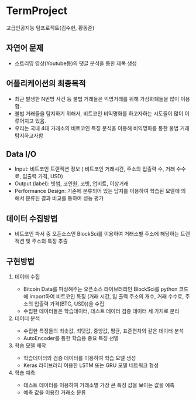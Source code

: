 # TermProject
고급인공지능 텀프로젝트(김수현, 황동준)

## 자연어 문제
- 스트리밍 영상(Youtube등)의 댓글 분석을 통한 제목 생성

## 어플리케이션의 최종목적
- 최근 발생한 N번방 사건 등 불법 거래들은 익명거래를 위해 가상화폐들을 많이 이용함.
- 불법 거래들을 탐지하기 위해서, 비트코인 비익명화를 하고자하는 시도들이 많이 이루어지고 있음. 
- 우리는 국내 4대 거래소의 비트코인 특징 분석을 이용해 비익명화를 통한 불법 거래 탐지하고자함 

## Data I/O
- Input: 비트코인 트랜잭션 정보 ( 비트코인 거래시간, 주소의 입출력 수, 거래 수수료, 입출력 가격, USD)
- Output (label): 빗썸, 코인원, 코빗, 업비트, 이상거래
- Performance Design: 기존에 분류되어 있는 답지를 이용하여 학습된 모델에 의해서 분류된 결과 비교를 통하여 성능 평가
## 데이터 수집방법
- 비트코인 파서 중 오픈소스인 BlockSci를 이용하여 거래소별 주소에 해당하는 트랜잭션 및 주소의 특징 추출

## 구현방법
<ol>
  <li> 데이터 수집 </li>
  <ul>
     <li> Bitcoin Data를 파싱해주는 오픈소스 라이브러리인 BlockSci를 python 코드에 import하여 비트코인 특징 (거래 시간, 입 출력 주소의 개수, 거래 수수료, 주소의 입출력 가격(BTC, USD))을 수집 </li>
    <li> 수집한 데이터들은 학습데이터, 테스트 데이터 검증 데이터 세 가지로 분리 </li>
    </ul>
  <li> 데이터 분석</li>
  <ul>
    <li> 수집한 특징들의 최솟값, 최댓값, 중앙값, 평균, 표준편차와 같은 데이터 분석 </li>
    <li> AutoEncoder를 통한 학습용 중요 특징 선별 </li>
   </ul>
  <li> 학습 모델 제작  </li>
  <ul>
     <li> 학습데이터와 검증 데이터를 이용하여 학습 모델 생성</li>
    <li> Keras 라이브러리 이용한 LSTM 또는 GRU 모델 네트워크 형성</li>
  </ul>
  <li> 학습 예측</li>
  <ul>
     <li> 테스트 데이터를 이용하여 거래소별 가장 큰 특징 값을 보이는 값을 예측</li>
     <li>예측 값을 이용한 거래소 분류 </li>
  </ul>
</ol>
